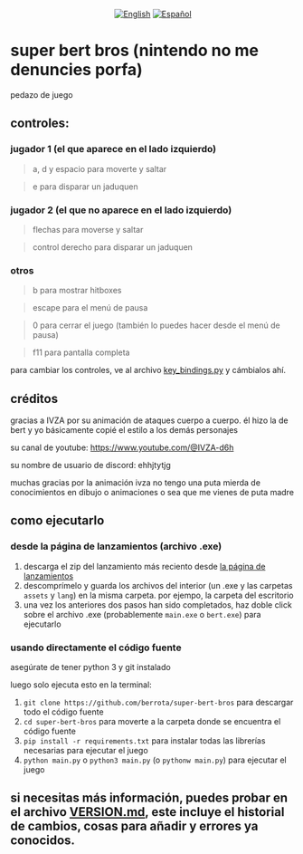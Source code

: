 <div align="center">

[![English](https://img.shields.io/badge/English-000000?style=for-the-badge&logo=flag-icon-css&logoColor=ffffff)](en_US.md)
[![Español](https://img.shields.io/badge/Español-000000?style=for-the-badge&logo=flag-icon-css&logoColor=ffffff)](es_ES.md)

</div>

# super bert bros (nintendo no me denuncies porfa)

pedazo de juego

## controles: 

### jugador 1 (el que aparece en el lado izquierdo)

> a, d y espacio para moverte y saltar

> e para disparar un jaduquen

### jugador 2 (el que no aparece en el lado izquierdo)

> flechas para moverse y saltar

> control derecho para disparar un jaduquen

### otros

> b para mostrar hitboxes

> escape para el menú de pausa

> 0 para cerrar el juego (también lo puedes hacer desde el menú de pausa)

> f11 para pantalla completa

para cambiar los controles, ve al archivo [key_bindings.py](preferences/key_bindings.py) y cámbialos ahí.


## créditos

gracias a IVZA por su animación de ataques cuerpo a cuerpo. él hizo la de bert y yo básicamente copié el estilo a los demás personajes

su canal de youtube: https://www.youtube.com/@IVZA-d6h

su nombre de usuario de discord: ehhjtytjg

muchas gracias por la animación ivza no tengo una puta mierda de conocimientos en dibujo o animaciones o sea que me vienes de puta madre


## como ejecutarlo

### desde la página de lanzamientos (archivo .exe)

1. descarga el zip del lanzamiento más reciento desde [la página de lanzamientos](https://github.com/berrota/super-bert-bros/releases)
2. descomprímelo y guarda los archivos del interior (un .exe y las carpetas `assets` y `lang`) en la misma carpeta. por ejempo, la carpeta del escritorio
3. una vez los anteriores dos pasos han sido completados, haz doble click sobre el archivo .exe (probablemente `main.exe` o `bert.exe`) para ejecutarlo

### usando directamente el código fuente

asegúrate de tener python 3 y git instalado

luego solo ejecuta esto en la terminal:

1. `git clone https://github.com/berrota/super-bert-bros` para descargar todo el código fuente
2. `cd super-bert-bros` para moverte a la carpeta donde se encuentra el código fuente
3. `pip install -r requirements.txt` para instalar todas las librerías necesarias para ejecutar el juego
4. `python main.py` o `python3 main.py` (o `pythonw main.py`) para ejecutar el juego

## si necesitas más información, puedes probar en el archivo [VERSION.md](VERSION.md), este incluye el historial de cambios, cosas para añadir y errores ya conocidos.